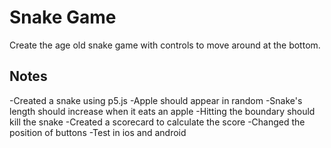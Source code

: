 # Snake Game

Create the age old snake game with controls to move around at the bottom.

## Notes

-Created a snake using p5.js
-Apple should appear in random
-Snake's length should increase when it eats an apple
-Hitting the boundary should kill the snake
-Created a scorecard to calculate the score
-Changed the position of buttons
-Test in ios and android
